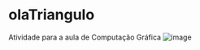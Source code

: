 # olaTriangulo
Atividade para a aula de Computação Gráfica
![image](https://user-images.githubusercontent.com/57077579/167322350-bc048c31-f025-4df1-a9b0-781aeab2666e.png)
